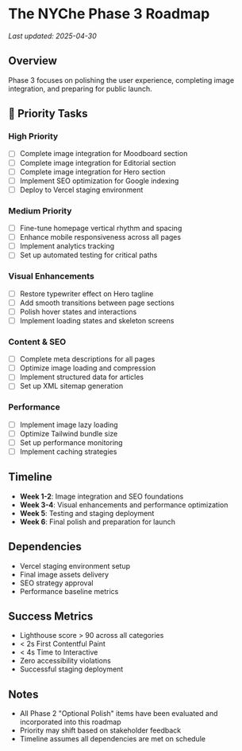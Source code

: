 # The NYChe Phase 3 Roadmap

_Last updated: 2025-04-30_

## Overview

Phase 3 focuses on polishing the user experience, completing image integration, and preparing for public launch.

## 🎯 Priority Tasks

### High Priority
- [ ] Complete image integration for Moodboard section
- [ ] Complete image integration for Editorial section
- [ ] Complete image integration for Hero section
- [ ] Implement SEO optimization for Google indexing
- [ ] Deploy to Vercel staging environment

### Medium Priority
- [ ] Fine-tune homepage vertical rhythm and spacing
- [ ] Enhance mobile responsiveness across all pages
- [ ] Implement analytics tracking
- [ ] Set up automated testing for critical paths

### Visual Enhancements
- [ ] Restore typewriter effect on Hero tagline
- [ ] Add smooth transitions between page sections
- [ ] Polish hover states and interactions
- [ ] Implement loading states and skeleton screens

### Content & SEO
- [ ] Complete meta descriptions for all pages
- [ ] Optimize image loading and compression
- [ ] Implement structured data for articles
- [ ] Set up XML sitemap generation

### Performance
- [ ] Implement image lazy loading
- [ ] Optimize Tailwind bundle size
- [ ] Set up performance monitoring
- [ ] Implement caching strategies

## Timeline

- **Week 1-2**: Image integration and SEO foundations
- **Week 3-4**: Visual enhancements and performance optimization
- **Week 5**: Testing and staging deployment
- **Week 6**: Final polish and preparation for launch

## Dependencies

- Vercel staging environment setup
- Final image assets delivery
- SEO strategy approval
- Performance baseline metrics

## Success Metrics

- Lighthouse score > 90 across all categories
- < 2s First Contentful Paint
- < 4s Time to Interactive
- Zero accessibility violations
- Successful staging deployment

## Notes

- All Phase 2 "Optional Polish" items have been evaluated and incorporated into this roadmap
- Priority may shift based on stakeholder feedback
- Timeline assumes all dependencies are met on schedule 